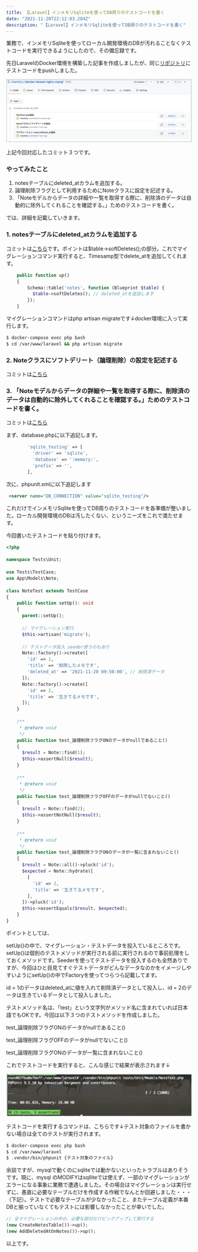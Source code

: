 ```yaml
---
title: 【Laravel】インメモリSqliteを使ってDB周りのテストコードを書く
date: "2021-11-20T22:12:03.284Z"
description: "【Laravel】インメモリSqliteを使ってDB周りのテストコードを書く"
---
```


業務で、インメモリSqliteを使ってローカル開発環境のDBが汚れることなくテストコードを実行できるようにしたので、その備忘録です。

先日LaravelのDocker環境を構築した記事を作成しましたが、同じ<a href="https://github.com/chanfuku/docker-laravel-nginx-mysql">リポジトリ</a>にテストコードをpushしました。

![Image](./img1.png)

上記今回対応したコミット３つです。

### やってみたこと

1. notesテーブルにdeleted_atカラムを追加する。
1. 論理削除フラグとして利用するためにNoteクラスに設定を記述する。
1. 「Noteモデルからデータの詳細や一覧を取得する際に、削除済のデータは自動的に除外してくれることを確認する。」ためのテストコードを書く。

では、詳細を記載していきます。

### 1. notesテーブルにdeleted_atカラムを追加する

コミットは<a href="https://github.com/chanfuku/docker-laravel-nginx-mysql/commit/e3f083a0bf652757cee067477c2baa8b87e476e5" target="_blank">こちら</a>です。ポイントは$table->softDeletes();の部分。これでマイグレーションコマンド実行すると、Timesamp型でdelete_atを追加してくれます。

```php
    public function up()
    {
        Schema::table('notes', function (Blueprint $table) {
          $table->softDeletes(); // deleted_atを追加します
        });
    }
```

マイグレーションコマンドはphp artisan migrateです↓docker環境に入って実行します。

```bash
$ docker-compose exec php bash
$ cd /var/www/laravel && php artisan migrate
```

### 2. Noteクラスにソフトデリート（論理削除）の設定を記述する

コミットは<a href="https://github.com/chanfuku/docker-laravel-nginx-mysql/commit/a41e51a3bbbd9076e434cf754ba05e42ed5ef38a" target="_blank">こちら</a>

### 3. 「Noteモデルからデータの詳細や一覧を取得する際に、削除済のデータは自動的に除外してくれることを確認する。」ためのテストコードを書く。

コミットは<a href="https://github.com/chanfuku/docker-laravel-nginx-mysql/commit/a41e51a3bbbd9076e434cf754ba05e42ed5ef38a" target="_blank">こちら</a>

まず、database.phpに以下追記します。

```php
        'sqlite_testing' => [
          'driver' => 'sqlite',
          'database' => ':memory:',
          'prefix' => '',
        ],
```

次に、phpunit.xmlに以下追記します

```xml
 <server name="DB_CONNECTION" value="sqlite_testing"/>
```

これだけでインメモリSqliteを使ってDB周りのテストコードを各準備が整いました。ローカル開発環境のDBは汚したくない、というニーズをこれで満たせます。

今回書いたテストコードを貼り付けます。

```php
<?php

namespace Tests\Unit;

use Tests\TestCase;
use App\Models\Note;

class NoteTest extends TestCase
{
    public function setUp(): void
    {
      parent::setUp();

      // マイグレーション実行
      $this->artisan('migrate');

      // テストデータ投入 seeder使うのもあり
      Note::factory()->create([
        'id' => 1,
        'title' => '削除したメモです',
        'deleted_at' => '2021-11-20 09:50:00', // 削除済データ
      ]);
      Note::factory()->create([
        'id' => 2,
        'title' => '生きてるメモです',
      ]);
    }

    /**
     * @return void
     */
    public function test_論理削除フラグONのデータがnullであること()
    {
      $result = Note::find(1);
      $this->assertNull($result);
    }

    /**
     * @return void
     */
    public function test_論理削除フラグOFFのデータがnullでないこと()
    {
      $result = Note::find(2);
      $this->assertNotNull($result);
    }

    /**
     * @return void
     */
    public function test_論理削除フラグONのデータが一覧に含まれないこと()
    {
      $result = Note::all()->pluck('id');
      $expected = Note::hydrate([
        [
          'id' => 2,
          'title' => '生きてるメモです',
        ],
      ])->pluck('id');
      $this->assertEquals($result, $expected);
    }
}
```

ポイントとしては、

setUp()の中で、マイグレーション・テストデータを投入ているところです。setUp()は個別のテストメソッドが実行される前に実行されるので事前処理をしておくメソッドです。Seederを使ってテストデータを投入するのも全然ありですが、今回はひと目見てすぐテストデータがどんなデータなのかをイメージしやすいようにsetUp()の中でFactoryを使ってつらつら記載してます。

id = 1のデータはdeleted_atに値を入れて削除済データとして投入し、id = 2のデータは生きているデータとして投入しました。

テストメソッド名は、「test」という文字列がメソッド名に含まれていれば日本語でもOKです。今回は以下３つのテストメソッドを作成しました。

test_論理削除フラグONのデータがnullであること()

test_論理削除フラグOFFのデータがnullでないこと()

test_論理削除フラグONのデータが一覧に含まれないこと()

これでテストコードを実行すると、こんな感じで結果が表示されます↓

![Image](./img2.png)

テストコードを実行するコマンドは、こちらです↓テスト対象のファイルを書かない場合は全てのテストが実行されます。

```bash
$ docker-compose exec php bash
$ cd /var/www/laravel
$ .vendor/bin/phpunit {テスト対象のファイル}
```

余談ですが、mysqlで動くのにsqliteでは動かないといったトラブルはありそうです。現に、mysql のMODIFYはsqlliteでは使えず、一部のマイグレーションがエラーになる事象に業務で遭遇しました。その場合はマイグレーションは実行せずに、愚直に必要なテーブルだけを作成する作戦でなんとか回避しました・・・（下記）。テストで必要なテーブルが少なかったこと、またテーブル定義が本番DBと揃っていなくてもテストには影響しなかったことが幸いでした。

```php
// 全マイグレーションの中の、必要な部分だけピックアップして実行する
(new CreateNotesTable())->up();
(new AddDeletedAtOnNotes())->up();
```

以上です。
